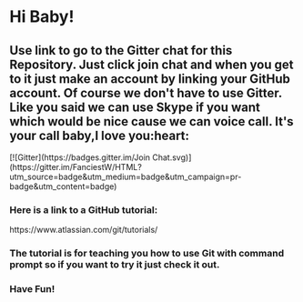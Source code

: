 <h1>Hi Baby!</h1>
<h2>Use link to go to the Gitter chat for this Repository. Just click join chat and when you get to it just make an account by linking your GitHub account. Of course we don't have to use Gitter. Like you said we can use Skype if you want which would be nice cause we can voice call. It's your call baby,I love you:heart:</h2>
[![Gitter](https://badges.gitter.im/Join Chat.svg)](https://gitter.im/FanciestW/HTML?utm_source=badge&utm_medium=badge&utm_campaign=pr-badge&utm_content=badge)
<h3>Here is a link to a GitHub tutorial:</h3>
https://www.atlassian.com/git/tutorials/
<h3>The tutorial is for teaching you how to use Git with command prompt so if you want to try it just check it out.</h3>
<h3>Have Fun!</h3>

